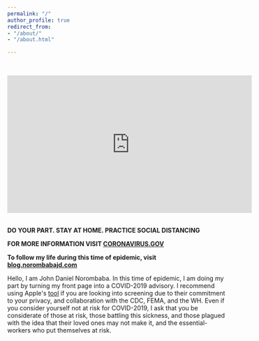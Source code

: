 ```yaml
---
permalink: "/"
author_profile: true
redirect_from:
- "/about/"
- "/about.html"

---
```

&nbsp;
<iframe width="560" height="315" src="https://www.youtube-nocookie.com/embed/vh1UKAq_6XY?" frameborder="0" allow="accelerometer; autoplay; encrypted-media; gyroscope; picture-in-picture" allowfullscreen></iframe>
&nbsp;

**DO YOUR PART. STAY AT HOME. PRACTICE SOCIAL DISTANCING**

**FOR MORE INFORMATION VISIT [CORONAVIRUS.GOV](https://coronavirus.gov/)**

**To follow my life during this time of epidemic, visit [blog.norombabajd.com](https://blog.norombabajd.com/)**

Hello, I am John Daniel Norombaba. In this time of epidemic, I am doing my part by turning my front page into a COVID-2019 advisory. I recommend using Apple's [tool](https://apple.com/covid19) if you are looking into screening due to their commitment to your privacy, and collaboration with the CDC, FEMA, and the WH. Even if you consider yourself not at risk for COVID-2019, I ask that you be considerate of those at risk, those battling this sickness, and those plagued with the idea that their loved ones may not make it, and the essential-workers who put themselves at risk.
